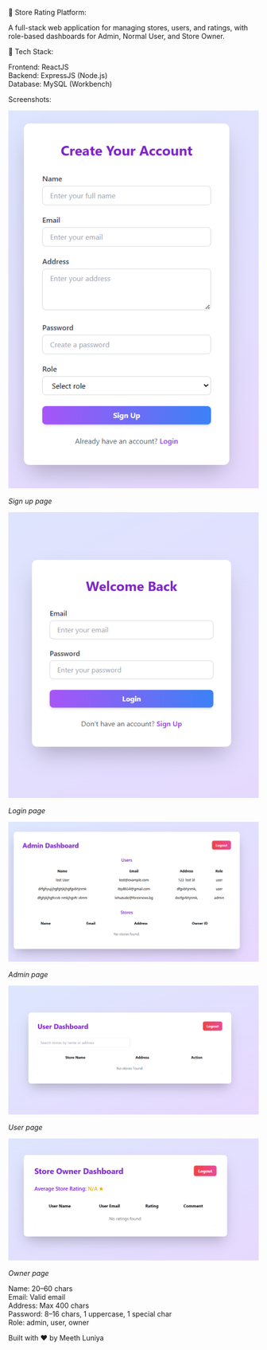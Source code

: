 🏪 Store Rating Platform:

A full-stack web application for managing stores, users, and ratings, with role-based dashboards for Admin, Normal User, and Store Owner.

🚀 Tech Stack:

Frontend: ReactJS  
Backend: ExpressJS (Node.js)  
Database: MySQL (Workbench)


Screenshots:

![signup page](signup.png)

*Sign up page*

![login page](login.png)

*Login page*

![admin page](admin.png)

*Admin page*

![user page](user.png)

*User page*

![owner page](owner.png)

*Owner page*



Name: 20–60 chars  
Email: Valid email  
Address: Max 400 chars  
Password: 8–16 chars, 1 uppercase, 1 special char  
Role: admin, user, owner




Built with ❤️ by Meeth Luniya
